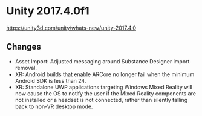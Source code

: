 # Unity 2017.4.0f1
https://unity3d.com/unity/whats-new/unity-2017.4.0

## Changes

<ul>
<li>Asset Import: Adjusted messaging around Substance Designer import removal.</li>
<li>XR: Android builds that enable ARCore no longer fail when the minimum Android SDK is less than 24.</li>
<li>XR: Standalone UWP applications targeting Windows Mixed Reality will now cause the OS to notify the user if the Mixed Reality components are not installed or a headset is not connected, rather than silently falling back to non-VR desktop mode.</li>
</ul>
